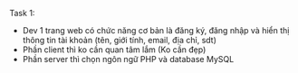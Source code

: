 Task 1: 
- Dev 1 trang web có chức năng cơ bản là đăng ký, đăng nhập và hiển thị thông tin tài khoản (tên, giới tính, email, địa chỉ, sdt)
- Phần client thì ko cần quan tâm lắm (Ko cần đẹp)
- Phần server thì chọn ngôn ngữ PHP và database MySQL
